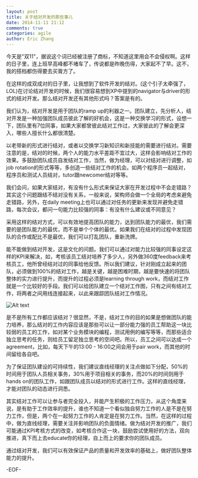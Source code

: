 ```yaml
---
layout: post
title: 关于结对开发的那些事儿
date: 2014-11-11 21:12
comments: true
categories: agile
author: Eric Zhang
---
```


今天是"双11"，据说这个词已经被注册了商标，不知道这里用会不会侵权啊。这样的日子里，连上班早高峰都不堵车了，传说都是昨晚伤得，大家起不了早。这不，我的搭档都伤得要去买膏方了。

在这样的成双成对的日子里，让我想到了软件开发的结对。(这个引子太牵强了，LOL)在讨论结对开发的时候，我们很容易想到XP中提到的navigator与driver的形式的结对开发。那么结对开发还有其他形式吗？答案是有的。

我们认为，结对开发是用于团队的ramp up的利器之一。团队建立，先分析人，结对开发是一种加强团队成员彼此了解的好机会，这是一种交换学习的形式，设想一下，团队里有7位同事，如果大家都曾彼此结对工作过，大家彼此的了解会更深入，哪些人擅长什么都很清楚。

以老带新的形式进行结对，或者以交换学习新知识和新技能的需要进行结对。需要注意的是，结对的时候，两个人的能力水平差距不宜过大，这样会影响结对工作的效果。多鼓励团队成员自发结对工作，当然，做为经理，可以对结对进行调整，如job rotation的形式等等，多创造一些结对工作的机会。如两个程序员一起结对，程序员和测试人员结对，tutor跟newcomer结对等等。

我们会问，如果大家结对，有没有什么形式来保证大家在开发过程中不会走错路？其实这个问题跟结不结对没有关系，一般来说，架构师会做一个全局的考虑来避免走错路，另外，在daily meeting上也可以通过对任务的更新来发现并避免走错路，每次会议，都问一句能力比较强的同事：有没有什么建议或不同意见？

采用这样的结对方式，可以有效地提高团队的能力，达到团队能力的最优，我们需要的是团队能力的最优，而不是单个个体的最优。如果我们在结对的过程中发现团队的合作或配比不是最优，我们可以打乱团队，重新洗牌。

能不能做到结对开发，这是文化的问题。我们可以通过对能力比较强的同事设定这样的KPI来解决，如，考核该员工结对培养了多少人，另外做360度feedback来考核员工，他所曾经结对过的同事给他反馈。所以我们建议，针对刚成立起来的团队，必须做到100%的结对工作，越是关键，越是困难时期，越是要快速的将团队整体的实力进行提升，而提升的过程必须是learning through work，而结对工作就是一个比较好的手段。我们可以给团队建立一个结对工作图，只有之间有结对工作，将两者之间用线连接起来，以此来跟踪团队结对工作情况。

![Alt text](/images/2014-11-11-pair-work/pair-work-map.png "Pair Work Map")

是不是所有工作都应该结对？很显然，不是，结对工作的目的如果是想做团队的能力培养，那么结对的工作内容应该是那些可以让一部分能力强的员工帮助这一块比较弱的员工的工作，如对某个业务模块的编程，测试用例的编写等等，而那些适合独立思考的任务，则给员工留足独立思考的空间吧。所以，员工之间可以达成一个agreement，比如，每天下午的13:00 - 16:00之间会用于pair work，而其他的时间留给各自吧。

为了保证团队建设的可持续性，我们建议直线经理的关注点做如下分配，50%的时间用于团队人员相关事务，30%用于项目相关的事务，而20%的时间则用于hands on的团队工作，如跟团队成员以结对的形式进行工作。这样的直线经理，才能对团队的动态进行洞悉。

其实结对工作可以让参与者完全投入，并能产生积极的工作压力，从这个角度来说，是有助于工作效率的提升，谁也不知道一个看似独自努力工作的人是不是在努力工作，但是，两个在一起努力工作的人肯定是在努力工作。当然，在这样的过程中，做为直线经理，需要关注并影响团队的负面情绪。做为结对开发的推广，我们可能通过KPI考核方式的改变，如考核合作这一块，鼓励尝试使用好的方法，双向推进，真下而上去educate你的经理，自上而上的要求你的团队成员。

通过结对开发，我们可以有效保证产品的质量和开发效率的基础上，做好团队整体能力的提升。

-EOF-
